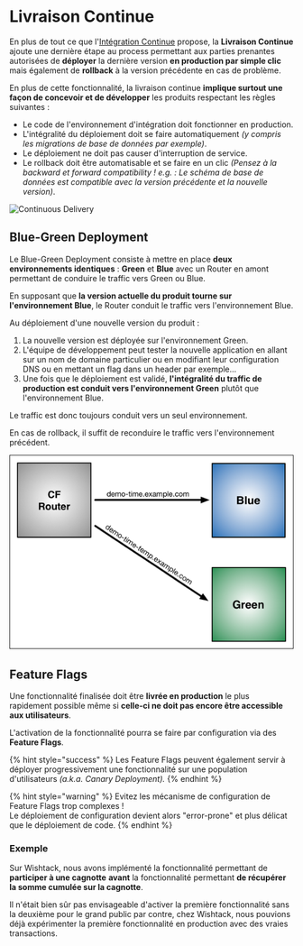 # Livraison Continue

En plus de tout ce que l'[Intégration Continue](integration-continue.md) propose, la **Livraison Continue** ajoute une dernière étape au process permettant aux parties prenantes autorisées de **déployer** la dernière version **en production par simple clic** mais également de **rollback** à la version précédente en cas de problème.

En plus de cette fonctionnalité, la livraison continue **implique surtout une façon de concevoir et de développer** les produits respectant les règles suivantes :

* Le code de l'environnement d'intégration doit fonctionner en production.
* L'intégralité du déploiement doit se faire automatiquement _\(y compris les migrations de base de données par exemple\)_.
* Le déploiement ne doit pas causer d'interruption de service.
* Le rollback doit être automatisable et se faire en un clic _\(Pensez à la backward et forward compatibility ! e.g. : Le schéma de base de données est compatible avec la version précédente et la nouvelle version\)_.

![Continuous Delivery](https://blobscdn.gitbook.com/v0/b/gitbook-28427.appspot.com/o/assets%2F-LHD4wSD1i9v5yCa767m%2F-LHJ4GPYKCKTQ1Xvm1al%2F-LHJDAedZr6u4V5h5w3U%2Fcontinuous-delivery.png?alt=media&token=70ff30f6-1a89-498c-a723-569d98ed7934)

## Blue-Green Deployment

Le Blue-Green Deployment consiste à mettre en place **deux environnements identiques** : **Green** et **Blue** avec un Router en amont permettant de conduire le traffic vers Green ou Blue.

En supposant que **la version actuelle du produit tourne sur l'environnement Blue**, le Router conduit le traffic vers l'environnement Blue.

Au déploiement d'une nouvelle version du produit :

1. La nouvelle version est déployée sur l'environnement Green.
2. L'équipe de développement peut tester la nouvelle application en allant sur un nom de domaine particulier ou en modifiant leur configuration DNS ou en mettant un flag dans un header par exemple...
3. Une fois que le déploiement est validé, **l'intégralité du traffic de production est conduit vers l'environnement Green** plutôt que l'environnement Blue.

Le traffic est donc toujours conduit vers un seul environnement.

En cas de rollback, il suffit de reconduire le traffic vers l'environnement précédent.

![Blue / Green Deployment by Cloud Foundry](../../.gitbook/assets/image%20%286%29.png)

## Feature Flags

Une fonctionnalité finalisée doit être **livrée en production** le plus rapidement possible même si **celle-ci ne doit pas encore être accessible aux utilisateurs**.

L'activation de la fonctionnalité pourra se faire par configuration via des **Feature Flags**.

{% hint style="success" %}
Les Feature Flags peuvent également servir à déployer progressivement une fonctionnalité sur une population d'utilisateurs _\(a.k.a. Canary Deployment\)._
{% endhint %}

{% hint style="warning" %}
Evitez les mécanisme de configuration de Feature Flags trop complexes !  
Le déploiement de configuration devient alors "error-prone" et plus délicat que le déploiement de code.
{% endhint %}

### Exemple

Sur Wishtack, nous avons implémenté la fonctionnalité permettant de **participer à une cagnotte** **avant** la fonctionnalité permettant **de récupérer la somme cumulée sur la cagnotte**.

Il n'était bien sûr pas envisageable d'activer la première fonctionnalité sans la deuxième pour le grand public par contre, chez Wishtack, nous pouvions déjà expérimenter la première fonctionnalité en production avec des vraies transactions.

